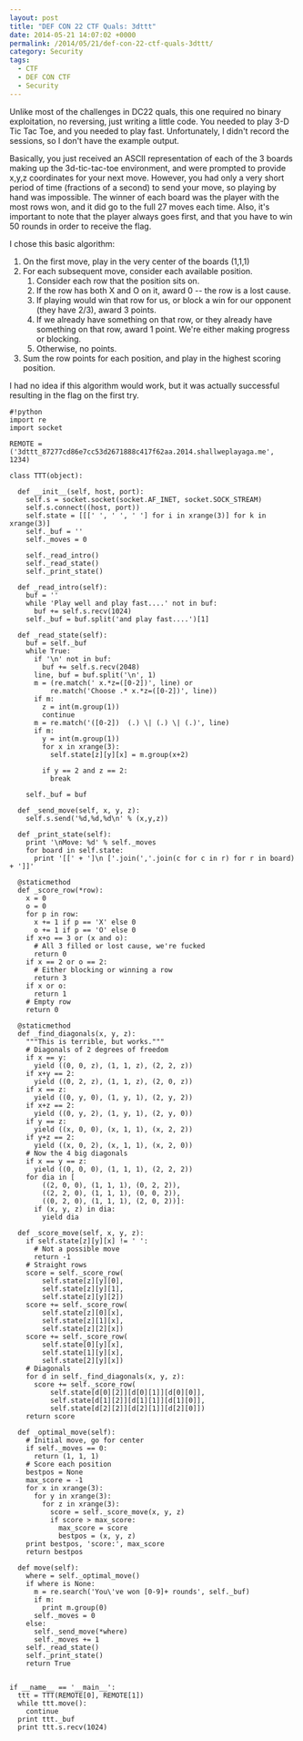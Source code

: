 ```yaml
---
layout: post
title: "DEF CON 22 CTF Quals: 3dttt"
date: 2014-05-21 14:07:02 +0000
permalink: /2014/05/21/def-con-22-ctf-quals-3dttt/
category: Security
tags:
  - CTF
  - DEF CON CTF
  - Security
---
```

Unlike most of the challenges in DC22 quals, this one required no binary exploitation, no reversing, just writing a little code.  You needed to play 3-D Tic Tac Toe, and you needed to play fast.  Unfortunately, I didn't record the sessions, so I don't have the example output.

Basically, you just received an ASCII representation of each of the 3 boards making up the 3d-tic-tac-toe environment, and were prompted to provide x,y,z coordinates for your next move.  However, you had only a very short period of time (fractions of a second) to send your move, so playing by hand was impossible.  The winner of each board was the player with the most rows won, and it did go to the full 27 moves each time.  Also, it's important to note that the player always goes first, and that you have to win 50 rounds in order to receive the flag.

I chose this basic algorithm:

1. On the first move, play in the very center of the boards (1,1,1)
2. For each subsequent move, consider each available position.
    1. Consider each row that the position sits on.
    2. If the row has both X and O on it, award 0 -- the row is a lost cause.
    3. If playing would win that row for us, or block a win for our opponent (they have 2/3), award 3 points.
    4. If we already have something on that row, or they already have something on that row, award 1 point.  We're either making progress or blocking.
    5. Otherwise, no points.
3. Sum the row points for each position, and play in the highest scoring position.

I had no idea if this algorithm would work, but it was actually successful resulting in the flag on the first try.

    #!python
    import re
    import socket
    
    REMOTE = ('3dttt_87277cd86e7cc53d2671888c417f62aa.2014.shallweplayaga.me', 1234)
    
    class TTT(object):
    
      def __init__(self, host, port):
        self.s = socket.socket(socket.AF_INET, socket.SOCK_STREAM)
        self.s.connect((host, port))
        self.state = [[[' ', ' ', ' '] for i in xrange(3)] for k in xrange(3)]
        self._buf = ''
        self._moves = 0
    
        self._read_intro()
        self._read_state()
        self._print_state()
    
      def _read_intro(self):
        buf = ''
        while 'Play well and play fast....' not in buf:
          buf += self.s.recv(1024)
        self._buf = buf.split('and play fast....')[1]
    
      def _read_state(self):
        buf = self._buf
        while True:
          if '\n' not in buf:
            buf += self.s.recv(2048)
          line, buf = buf.split('\n', 1)
          m = (re.match(' x.*z=([0-2])', line) or 
              re.match('Choose .* x.*z=([0-2])', line))
          if m:
            z = int(m.group(1))
            continue
          m = re.match('([0-2])  (.) \| (.) \| (.)', line)
          if m:
            y = int(m.group(1))
            for x in xrange(3):
              self.state[z][y][x] = m.group(x+2)
    
            if y == 2 and z == 2:
              break
    
        self._buf = buf
    
      def _send_move(self, x, y, z):
        self.s.send('%d,%d,%d\n' % (x,y,z))
    
      def _print_state(self):
        print '\nMove: %d' % self._moves
        for board in self.state:
          print '[[' + ']\n ['.join(','.join(c for c in r) for r in board) + ']]'
    
      @staticmethod
      def _score_row(*row):
        x = 0
        o = 0
        for p in row:
          x += 1 if p == 'X' else 0
          o += 1 if p == 'O' else 0
        if x+o == 3 or (x and o):
          # All 3 filled or lost cause, we're fucked
          return 0
        if x == 2 or o == 2:
          # Either blocking or winning a row
          return 3
        if x or o:
          return 1
        # Empty row
        return 0
    
      @staticmethod
      def _find_diagonals(x, y, z):
        """This is terrible, but works."""
        # Diagonals of 2 degrees of freedom
        if x == y:
          yield ((0, 0, z), (1, 1, z), (2, 2, z))
        if x+y == 2:
          yield ((0, 2, z), (1, 1, z), (2, 0, z))
        if x == z:
          yield ((0, y, 0), (1, y, 1), (2, y, 2))
        if x+z == 2:
          yield ((0, y, 2), (1, y, 1), (2, y, 0))
        if y == z:
          yield ((x, 0, 0), (x, 1, 1), (x, 2, 2))
        if y+z == 2:
          yield ((x, 0, 2), (x, 1, 1), (x, 2, 0))
        # Now the 4 big diagonals
        if x == y == z:
          yield ((0, 0, 0), (1, 1, 1), (2, 2, 2))
        for dia in [
            ((2, 0, 0), (1, 1, 1), (0, 2, 2)),
            ((2, 2, 0), (1, 1, 1), (0, 0, 2)),
            ((0, 2, 0), (1, 1, 1), (2, 0, 2))]:
          if (x, y, z) in dia:
            yield dia
    
      def _score_move(self, x, y, z):
        if self.state[z][y][x] != ' ':
          # Not a possible move
          return -1
        # Straight rows
        score = self._score_row(
            self.state[z][y][0],
            self.state[z][y][1],
            self.state[z][y][2])
        score += self._score_row(
            self.state[z][0][x],
            self.state[z][1][x],
            self.state[z][2][x])
        score += self._score_row(
            self.state[0][y][x],
            self.state[1][y][x],
            self.state[2][y][x])
        # Diagonals
        for d in self._find_diagonals(x, y, z):
          score += self._score_row(
              self.state[d[0][2]][d[0][1]][d[0][0]],
              self.state[d[1][2]][d[1][1]][d[1][0]],
              self.state[d[2][2]][d[2][1]][d[2][0]])
        return score
    
      def _optimal_move(self):
        # Initial move, go for center
        if self._moves == 0:
          return (1, 1, 1)
        # Score each position
        bestpos = None
        max_score = -1
        for x in xrange(3):
          for y in xrange(3):
            for z in xrange(3):
              score = self._score_move(x, y, z)
              if score > max_score:
                max_score = score
                bestpos = (x, y, z)
        print bestpos, 'score:', max_score
        return bestpos
    
      def move(self):
        where = self._optimal_move()
        if where is None:
          m = re.search('You\'ve won [0-9]+ rounds', self._buf)
          if m:
            print m.group(0)
          self._moves = 0
        else:
          self._send_move(*where)
          self._moves += 1
        self._read_state()
        self._print_state()
        return True
    
    
    if __name__ == '__main__':
      ttt = TTT(REMOTE[0], REMOTE[1])
      while ttt.move():
        continue
      print ttt._buf
      print ttt.s.recv(1024)


